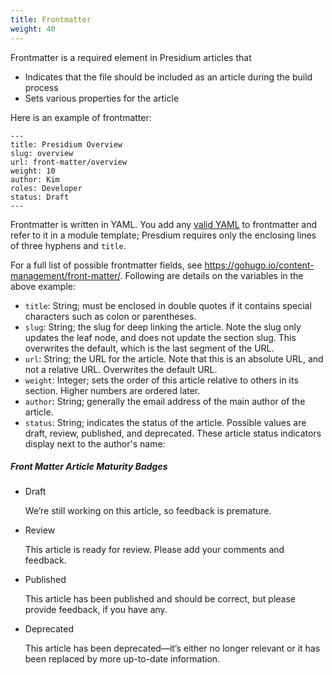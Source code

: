 ```yaml
---
title: Frontmatter
weight: 40
---
```


Frontmatter is a required element in Presidium articles that

- Indicates that the file should be included as an article during the build process
- Sets various properties for the article

Here is an example of frontmatter:

```
---
title: Presidium Overview
slug: overview
url: front-matter/overview
weight: 10
author: Kim
roles: Developer
status: Draft
---
```

Frontmatter is written in YAML. You add any [valid YAML](https://yaml.org/) to frontmatter and refer to it in a module template; Presdium requires only the enclosing lines of three hyphens and `title`.

For a full list of possible frontmatter fields, see https://gohugo.io/content-management/front-matter/. Following are details on the variables in the above example:

- `title`: String; must be enclosed in double quotes if it contains special characters such as colon or parentheses.
- `slug`: String; the slug for deep linking the article. Note the slug only updates the leaf node, and does not update the section slug. This overwrites the default, which is the last segment of the URL.
- `url`: String; the URL for the article. Note that this is an absolute URL, and not a relative URL. Overwrites the default URL.
- `weight`: Integer; sets the order of this article relative to others in its section. Higher numbers are ordered later.
- `author`: String; generally the email address of the main author of the article.
- `status`: String; indicates the status of the article. Possible values are draft, review, published, and deprecated. These article status indicators display next to the author's name:

##### Front Matter Article Maturity Badges

<div class="article-status">
<ul>
<li><span title="Article Status" class="label label-success status-draft">Draft</span> <p>We’re still working on this article, so feedback is premature. </p></li>
<li><span title="Article Status" class="label label-success status-review">Review</span> <p>This article is ready for review. Please add your comments and feedback. </p></li>
<li><span title="Article Status" class="label label-success status-published">Published</span> <p>This article has been published and should be correct, but please provide feedback, if you have any. </p></li>
<li><span title="Article Status" class="label label-success status-retired">Deprecated</span> <p>This article has been deprecated—it’s either no longer relevant or it has been replaced by more up-to-date information.</p></li>
</ul>
</div>
<!--I removed the html tags here, because it was causing the layouts to break. -->
<!-- I also added the text into paragraph tags inside the li tags because the text outside the li tags was causing some weird overflows. -->
